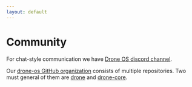 ```yaml
---
layout: default
---
```


# Community

For chat-style communication we have [Drone OS discord
channel](https://discord.gg/W4swRf9).

Our [drone-os GitHub organization](https://github.com/drone-os) consists of
multiple repositories. Two must general of them are
[drone](https://github.com/drone-os/drone) and
[drone-core](https://github.com/drone-os/drone-core).
